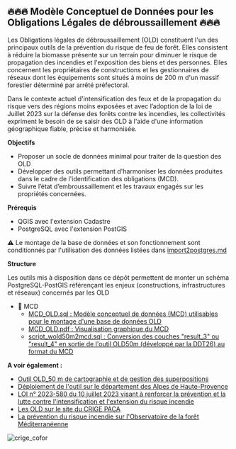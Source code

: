 ## 🔥🔥🔥 Modèle Conceptuel de Données pour les Obligations Légales de débroussaillement 🔥🔥🔥

Les Obligations légales de débroussaillement (OLD) constituent l'un des principaux outils de la prévention du risque de feu de forêt. 
Elles consistent à réduire la biomasse présente sur un terrain pour diminuer le risque de propagation des incendies et l'exposition des biens et des personnes. Elles concernent les propriétaires de constructions et les gestionnaires de réseaux dont les équipements sont situés à moins de 200 m d'un massif forestier déterminé par arrêté préfectoral.   

Dans le contexte actuel d'intensification des feux et de la propagation du risque vers des régions moins exposées et avec l’adoption de la loi de Juillet 2023 sur la défense des forêts contre les incendies, les collectivités expriment le besoin de se saisir des OLD à l'aide d'une information géographique fiable, précise et harmonisée.   

**Objectifs**

* Proposer un socle de données minimal pour traiter de la question des OLD 
* Développer des outils permettant d'harmoniser les données produites dans le cadre de l'identification des obligations (MCD). 
* Suivre l’état d’embroussaillement et les travaux engagés sur les propriétés concernées.

**Prérequis**

* QGIS avec l'extension Cadastre
* PostgreSQL avec l'extension PostGIS 

⚠️ Le montage de la base de données et son fonctionnement sont conditionnés par l'utilisation des données listées dans [import2postgres.md](https://github.com/CRIGE-PACA-lab/OLD_crige/blob/main/readme.md)

**Structure**

Les outils mis à disposition dans ce dépôt permettent de monter un schéma PostgreSQL-PostGIS référençant les enjeux (constructions, infrastructures et réseaux) concernés par les OLD 
 
* 📂 MCD 
	* [MCD_OLD.sql : Modèle conceptuel de données (MCD) utilisables pour le montage d'une base de données OLD](https://github.com/CRIGE-PACA-lab/OLD_PACA_CRIGE_CommunesForestieres/blob/main/MCD/MCD_OLD.sql)
	* [MCD_OLD.pdf : Visualisation graphique du MCD](https://github.com/CRIGE-PACA-lab/OLD_PACA_CRIGE_CommunesForestieres/blob/main/MCD/MCD_OLD.pdf)
	* [script_wold50m2mcd.sql : Conversion des couches "result_3" ou "result_4" en sortie de l'outil OLD50m (développé par la DDT26) au format du MCD](https://github.com/CRIGE-PACA-lab/OLD_PACA_CRIGE_CommunesForestieres/blob/main/MCD/script_wold50m2mcd.sql)

**A voir également :**

* [Outil OLD_50 m de cartographie et de gestion des superpositions](https://gitlab-forge.din.developpement-durable.gouv.fr/frederic.sarret/old_50m)
* [Déploiement de l'outil sur le département des Alpes de Haute-Provence](https://lizmap.crige-paca.org/index.php/view/map?repository=projetold&project=old_04) 
* [LOI n° 2023-580 du 10 juillet 2023 visant à renforcer la prévention et la lutte contre l'intensification et l'extension du risque incendie](https://www.legifrance.gouv.fr/jorf/id/JORFTEXT000047805414)
* [Les OLD sur le site du CRIGE PACA](https://www.crige-paca.org/projet/obligations-legales-de-debroussaillement/#presentation)
* [La prévention du risque incendie sur l'Observatoire de la forêt Méditerranéenne](https://www.ofme.org/textes.php3?IDRub=18&IDS=84)



![crige_cofor](https://www.crige-paca.org/wp-content/uploads/2025/02/logo_crige_cofor.png)